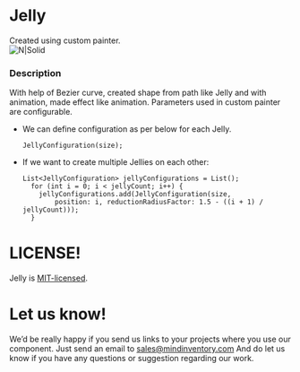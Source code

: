 
# Jelly
Created using custom painter.  
![N|Solid](demo.gif)

### Description
With help of Bezier curve, created shape from path like Jelly and with animation, made effect like animation. Parameters used in custom painter are configurable.

* We can define configuration as per below for each Jelly.
    ```
    JellyConfiguration(size);
    ```

* If we want to create multiple Jellies on each other:
    ```
    List<JellyConfiguration> jellyConfigurations = List();
      for (int i = 0; i < jellyCount; i++) {
        jellyConfigurations.add(JellyConfiguration(size,
            position: i, reductionRadiusFactor: 1.5 - ((i + 1) / jellyCount)));
      }
    ```


# LICENSE!
Jelly is [MIT-licensed](/LICENSE).

# Let us know!
We’d be really happy if you send us links to your projects where you use our component. Just send an email to sales@mindinventory.com And do let us know if you have any questions or suggestion regarding our work.        

